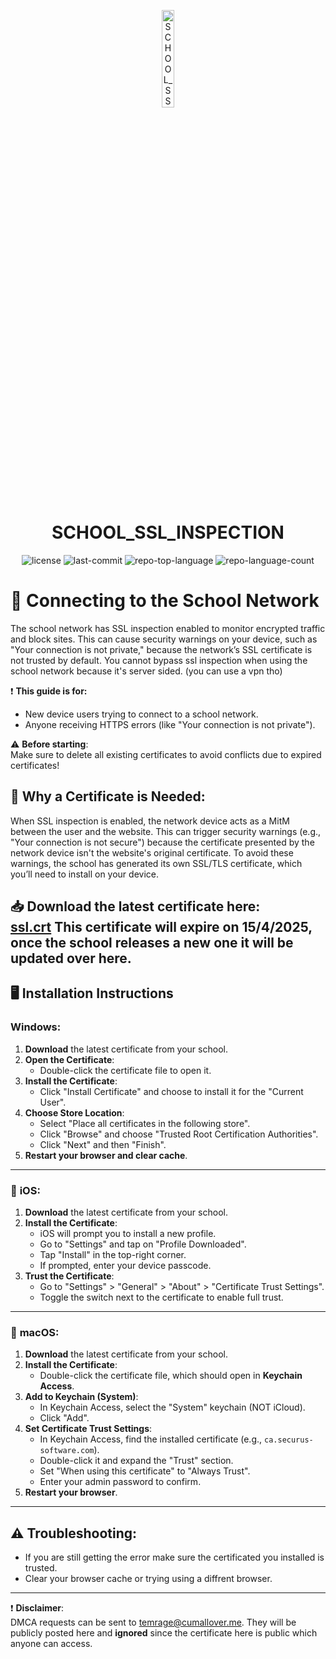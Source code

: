 <p align="center">
  <img src="https://i.imgur.com/UypXMEo.gif" width="20%" alt="SCHOOL_SSL_INSPECTION-logo">
</p>
<p align="center">
    <h1 align="center">SCHOOL_SSL_INSPECTION</h1>
</p>
<p align="center">
	<img src="https://img.shields.io/github/license/temrage/school_ssl_inspection?style=flat&logo=opensourceinitiative&logoColor=white&color=0080ff" alt="license">
	<img src="https://img.shields.io/github/last-commit/temrage/school_ssl_inspection?style=flat&logo=git&logoColor=white&color=0080ff" alt="last-commit">
	<img src="https://img.shields.io/github/languages/top/temrage/school_ssl_inspection?style=flat&color=0080ff" alt="repo-top-language">
	<img src="https://img.shields.io/github/languages/count/temrage/school_ssl_inspection?style=flat&color=0080ff" alt="repo-language-count">
  
# 🚨 Connecting to the School Network
The school network has SSL inspection enabled to monitor encrypted traffic and block sites. This can cause security warnings on your device, such as "Your connection is not private," because the network’s SSL certificate is not trusted by default. You cannot bypass ssl inspection when using the school network because it's server sided. (you can use a vpn tho)

❗ **This guide is for:**  
- New device users trying to connect to a school network.
- Anyone receiving HTTPS errors (like "Your connection is not private").
  
⚠️ **Before starting**:  
Make sure to delete all existing certificates to avoid conflicts due to expired certificates!

## 🔑 **Why a Certificate is Needed**:

When SSL inspection is enabled, the network device acts as a MitM between the user and the website. This can trigger security warnings (e.g., "Your connection is not secure") because the certificate presented by the network device isn't the website's original certificate. To avoid these warnings, the school has generated its own SSL/TLS certificate, which you’ll need to install on your device.

📥 **Download the latest certificate here:**  
[ssl.crt](https://github.com/temrage/school_ssl_inspection/releases/download/release/ssl.crt)
This certificate will expire on 15/4/2025, once the school releases a new one it will be updated over here.
---

## 🖥️ **Installation Instructions**

### **Windows**:

1. **Download** the latest certificate from your school.
2. **Open the Certificate**:
   - Double-click the certificate file to open it.
3. **Install the Certificate**:
   - Click "Install Certificate" and choose to install it for the "Current User".
4. **Choose Store Location**:
   - Select "Place all certificates in the following store".
   - Click "Browse" and choose "Trusted Root Certification Authorities".
   - Click "Next" and then "Finish".
5. **Restart your browser and clear cache**.

---

### 📱 **iOS**:

1. **Download** the latest certificate from your school.
2. **Install the Certificate**:
   - iOS will prompt you to install a new profile.
   - Go to "Settings" and tap on "Profile Downloaded".
   - Tap "Install" in the top-right corner.
   - If prompted, enter your device passcode.
3. **Trust the Certificate**:
   - Go to "Settings" > "General" > "About" > "Certificate Trust Settings".
   - Toggle the switch next to the certificate to enable full trust.

---

### 🍏 **macOS**:

1. **Download** the latest certificate from your school.
2. **Install the Certificate**:
   - Double-click the certificate file, which should open in **Keychain Access**.
3. **Add to Keychain (System)**:
   - In Keychain Access, select the "System" keychain (NOT iCloud).
   - Click "Add".
5. **Set Certificate Trust Settings**:
   - In Keychain Access, find the installed certificate (e.g., `ca.securus-software.com`).
   - Double-click it and expand the "Trust" section.
   - Set "When using this certificate" to "Always Trust".
   - Enter your admin password to confirm.
6. **Restart your browser**.

---

## ⚠️ **Troubleshooting**:

- If you are still getting the error make sure the certificated you installed is trusted.
- Clear your browser cache or trying using a diffrent browser.

---

❗ **Disclaimer**:  
DMCA requests can be sent to [temrage@cumallover.me](mailto:temrage@cumallover.me). They will be publicly posted here and **ignored** since the certificate here is public which anyone can access. 
